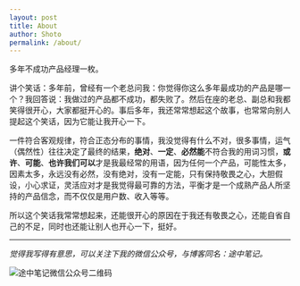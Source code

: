 ```yaml
---
layout: post
title: About
author: Shoto
permalink: /about/
---
```


多年不成功产品经理一枚。

讲个笑话：多年前，曾经有一个老总问我：你觉得你这么多年最成功的产品是哪一个？我回答说：我做过的产品都不成功，都失败了。然后在座的老总、副总和我都笑得很开心，大家都挺开心的。事后多年，我还常常想起这个故事，也常常向别人提起这个笑话，因为它能让我开心一下。

一件符合客观规律，符合正态分布的事情，我没觉得有什么不对，很多事情，运气（偶然性）往往决定了最终的结果，**绝对**、**一定**、**必然能**不符合我的用词习惯，**或许**、**可能**、**也许我们可以**才是我最经常的用语，因为任何一个产品，可能性太多，因素太多，永远没有必然，没有绝对，没有一定能，只有保持敬畏之心，大胆假设，小心求证，灵活应对才是我觉得最可靠的方法，平衡才是一个成熟产品人所坚持的产品信念，而不仅仅是用户数、收入等等。

所以这个笑话我常常想起来，还能很开心的原因在于我还有敬畏之心，还能自省自己的不足，同时也还能让别人也开心一下，挺好。

----------------

*觉得我写得有意思，可以关注下我的微信公众号，与博客同名：途中笔记。*

![途中笔记微信公众号二维码]({{site.url}}/assets/qrcode.jpg)

